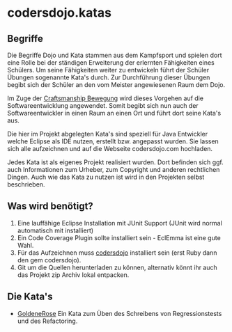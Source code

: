 codersdojo.katas
================

Begriffe
--------

Die Begriffe Dojo und Kata stammen aus dem Kampfsport und spielen dort eine Rolle
bei der ständigen Erweiterung der erlernten Fähigkeiten eines Schülers. 
Um seine Fähigkeiten weiter zu entwickeln führt der Schüler Übungen sogenannte Kata's durch.
Zur Durchführung dieser Übungen begibt sich der Schüler an den vom Meister angewiesenen Raum
dem Dojo. 

Im Zuge der [Craftsmanship Bewegung](http://manifesto.softwarecraftsmanship.org/#/de)
wird dieses Vorgehen auf die Softwareentwicklung angewendet. 
Somit begibt sich nun auch der Softwareentwickler in einen Raum an einen Ort und führt 
dort seine Kata's aus.

Die hier im Projekt abgelegten Kata's sind speziell für Java Entwickler welche Eclipse als IDE
nutzen, erstellt bzw. angepasst wurden. Sie lassen sich alle aufzeichnen und auf die Webseite
codersdojo.com hochladen. 

Jedes Kata ist als eigenes Projekt realisiert wurden. Dort befinden sich ggf. auch Informationen
zum Urheber, zum Copyright und anderen rechtlichen Dingen. Auch wie das Kata zu nutzen ist 
wird in den Projekten selbst beschrieben.

Was wird benötigt?
------------------
1. Eine lauffähige Eclipse Installation mit JUnit Support (JUnit wird normal automatisch mit installiert)
2. Ein Code Coverage Plugin sollte installiert sein - EclEmma ist eine gute Wahl.
3. Für das Aufzeichnen muss [codersdojo](http://content.codersdojo.org/codersdojo_client/) 
installiert sein (erst Ruby dann den gem codersdojo).
4. Git um die Quellen herunterladen zu können, alternativ könnt ihr auch das Projekt zip Archiv lokal entpacken.

Die Kata's
----------

* [GoldeneRose](./GoldeneRose) Ein Kata zum Üben des Schreibens von Regressionstests und des Refactoring.